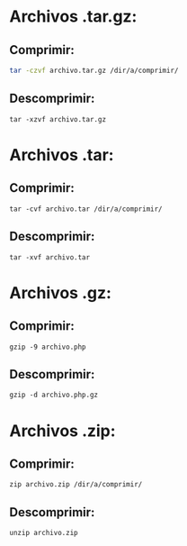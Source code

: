 # Archivos .tar.gz:
## Comprimir: 
```sh
tar -czvf archivo.tar.gz /dir/a/comprimir/
```
## Descomprimir: 
```
tar -xzvf archivo.tar.gz
```

# Archivos .tar:
## Comprimir: 
```
tar -cvf archivo.tar /dir/a/comprimir/
```
## Descomprimir: 
```
tar -xvf archivo.tar
```

# Archivos .gz:
## Comprimir: 
```
gzip -9 archivo.php
```
## Descomprimir: 
```
gzip -d archivo.php.gz
```

# Archivos .zip:
## Comprimir: 
```
zip archivo.zip /dir/a/comprimir/
```
## Descomprimir: 
```
unzip archivo.zip
```
